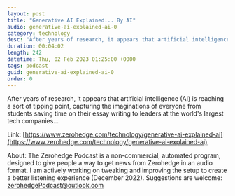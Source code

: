 ```yaml
---
layout: post
title: "Generative AI Explained... By AI"
audio: generative-ai-explained-ai-0
category: technology
desc: "After years of research, it appears that artificial intelligence (AI) is reaching a sort of tipping point, capturing the imaginations of everyone from students saving time on their essay writing to leaders at the world's largest tech companies..."
duration: 00:04:02
length: 242
datetime: Thu, 02 Feb 2023 01:25:00 +0000
tags: podcast
guid: generative-ai-explained-ai-0
order: 0
---
```

After years of research, it appears that artificial intelligence (AI) is reaching a sort of tipping point, capturing the imaginations of everyone from students saving time on their essay writing to leaders at the world's largest tech companies...

Link: [https://www.zerohedge.com/technology/generative-ai-explained-ai](https://www.zerohedge.com/technology/generative-ai-explained-ai)

About: The Zerohedge Podcast is a non-commercial, automated program, designed to give people a way to get news from Zerohedge in an audio format.  I am actively working on tweaking and improving the setup to create a better listening experience (December 2022).  Suggestions are welcome: [zerohedgePodcast@outlook.com](mailto:zerohedgePodcast@outlook.com)